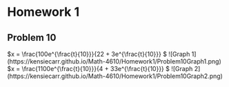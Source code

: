# Homework 1

## Problem 10

<p>
  $x = \frac{100e^{\frac{t}{10}}}{22 + 3e^{\frac{t}{10}}}
 $
  ![Graph 1](https://kensiecarr.github.io/Math-4610/Homework1/Problem10Graph1.png)
  <br>
  $x = \frac{1100e^{\frac{t}{10}}}{4 + 33e^{\frac{t}{10}}}
 $
  ![Graph 2](https://kensiecarr.github.io/Math-4610/Homework1/Problem10Graph2.png)
</p>
